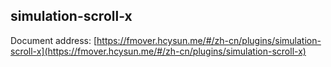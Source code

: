 ## simulation-scroll-x

Document address: [https://fmover.hcysun.me/#/zh-cn/plugins/simulation-scroll-x](https://fmover.hcysun.me/#/zh-cn/plugins/simulation-scroll-x)